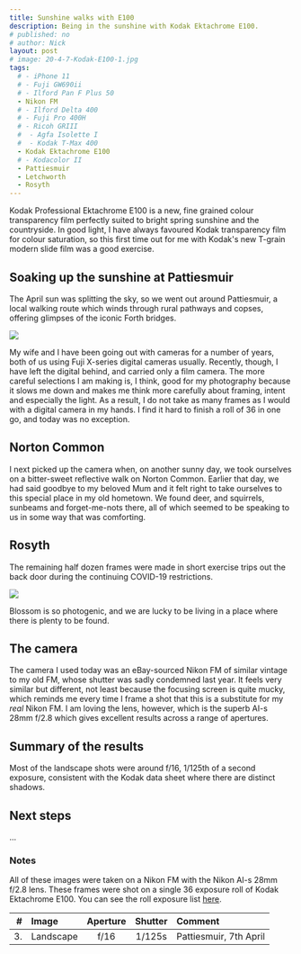 ```yaml
---
title: Sunshine walks with E100
description: Being in the sunshine with Kodak Ektachrome E100.
# published: no
# author: Nick
layout: post
# image: 20-4-7-Kodak-E100-1.jpg
tags:
  # - iPhone 11
  # - Fuji GW690ii
  # - Ilford Pan F Plus 50
  - Nikon FM
  # - Ilford Delta 400
  # - Fuji Pro 400H
  # - Ricoh GRIII
  #  - Agfa Isolette I
  #  - Kodak T-Max 400
  - Kodak Ektachrome E100
  # - Kodacolor II
  - Pattiesmuir
  - Letchworth
  - Rosyth
---
```

Kodak Professional Ektachrome E100 is a new, fine grained colour transparency film perfectly suited to bright spring sunshine and the countryside. In good light, I have always favoured Kodak transparency film for colour saturation, so this first time out for me with Kodak's new T-grain modern slide film was a good exercise.

## Soaking up the sunshine at Pattiesmuir

The April sun was splitting the sky, so we went out around Pattiesmuir, a local walking route which winds through rural pathways and copses, offering glimpses of the iconic Forth bridges.

![](/img/20-4-7-Kodak-E100-1.jpg)

My wife and I have been going out with cameras for a number of years, both of us using Fuji X-series digital cameras usually. Recently, though, I have left the digital behind, and carried only a film camera. The more careful selections I am making is, I think, good for my photography because it slows me down and makes me think more carefully about framing, intent and especially the light. As a result, I do not take as many frames as I would with a digital camera in my hands. I find it hard to finish a roll of 36 in one go, and today was no exception. 

## Norton Common

I next picked up the camera when, on another sunny day, we took ourselves on a bitter-sweet reflective walk on Norton Common. Earlier that day, we had said goodbye to my beloved Mum and it felt right to take ourselves to this special place in my old hometown. We found deer, and squirrels, sunbeams and forget-me-nots there, all of which seemed to be speaking to us in some way that was comforting.


## Rosyth

The remaining half dozen frames were made in short exercise trips out the back door during the continuing COVID-19 restrictions.

![](/img/20-4-7-Kodak-E100-1.jpg)

Blossom is so photogenic, and we are lucky to be living in a place where there is plenty to be found.

## The camera

The camera I used today was an eBay-sourced Nikon FM of similar vintage to my old FM, whose shutter was sadly condemned last year. It feels very similar but different, not least because the focusing screen is quite mucky, which reminds me every time I frame a shot that this is a substitute for my *real* Nikon FM. I am loving the lens, however, which is the superb AI-s 28mm f/2.8 which gives excellent results across a range of apertures.

## Summary of the results
Most of the landscape shots were around f/16, 1/125th of a second exposure, consistent with the Kodak data sheet where there are distinct shadows. 

## Next steps
...

### Notes

All of these images were taken on a Nikon FM with the Nikon AI-s 28mm f/2.8 lens. These frames were shot on a single 36 exposure roll of Kodak Ektachrome E100. You can see the roll exposure list [here](/exposures/2020-04-07-Kodak-E100.html).

#|Image|Aperture|Shutter|Comment
----:|:----|:----:|:----:|:------
3.|Landscape|f/16|1/125s|Pattiesmuir, 7th April
